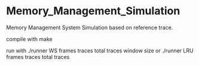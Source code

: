 # Memory_Management_Simulation
Memory Management System Simulation based on reference trace.

compile with make

run with ./runner WS frames traces total traces window size
or ./runner LRU frames traces total traces
